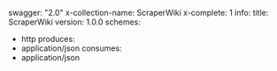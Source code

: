 swagger: "2.0"
x-collection-name: ScraperWiki
x-complete: 1
info:
  title: ScraperWiki
  version: 1.0.0
schemes:
- http
produces:
- application/json
consumes:
- application/json